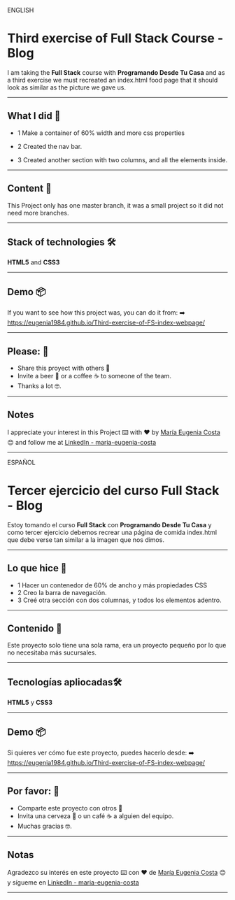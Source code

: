 ENGLISH

# Third exercise of Full Stack Course - Blog

I am taking the **Full Stack** course with **Programando Desde Tu Casa**  and as a third exercise we must recreated an index.html food page that it should look as similar as the picture we gave us.

---

## What I did 🚀

* 1 Make a container of 60% width and more css properties

* 2 Created the nav bar.

* 3 Created another section with two columns, and all the elements inside. 

---

## Content 🚀

This Project only has one master branch, it was a small project so it did not need more branches.

---

## Stack of technologies 🛠️

**HTML5** and **CSS3**

---

## Demo 📦

If you want to see how this project was, you can do it from:
:arrow_right: https://eugenia1984.github.io/Third-exercise-of-FS-index-webpage/

---
## Please: 🎁

* Share this proyect with others 📢
* Invite a beer 🍺 or a coffee ☕  to someone of the team. 
* Thanks a lot 🤓.

---

## Notes

I appreciate your interest in this Project ⌨️ with ❤️ by [María Eugenia Costa](https://github.com/eugenia1984) 😊 and follow me at [LinkedIn - maria-eugenia-costa](https://www.linkedin.com/in/maria-eugenia-costa/)

---

ESPAÑOL


# Tercer ejercicio del curso Full Stack - Blog

Estoy tomando el curso **Full Stack** con **Programando Desde Tu Casa** y como tercer ejercicio debemos recrear una página de comida index.html que debe verse tan similar a la imagen que nos dimos.

---

## Lo que hice 🚀

* 1  Hacer un contenedor de 60% de ancho y más propiedades CSS
* 2  Creo la barra de navegación.
* 3  Creé otra sección con dos columnas, y todos los elementos adentro.

---

## Contenido 🚀

Este proyecto solo tiene una sola rama, era un proyecto pequeño por lo que no necesitaba más sucursales.

---

## Tecnologías apliocadas🛠️

**HTML5** y **CSS3**

---

## Demo 📦

Si quieres ver cómo fue este proyecto, puedes hacerlo desde:
:arrow_right: https://eugenia1984.github.io/Third-exercise-of-FS-index-webpage/

---

## Por favor: 🎁

* Comparte este proyecto con otros 📢
* Invita una cerveza 🍺 o un café ☕ a alguien del equipo.
* Muchas gracias 🤓.

---

## Notas

Agradezco su interés en este proyecto ⌨️ con ❤️ de [María Eugenia Costa](https://github.com/eugenia1984) 😊 y sígueme en [LinkedIn - maria-eugenia-costa](https://www.linkedin.com/in/maria-eugenia-costa/)

---

